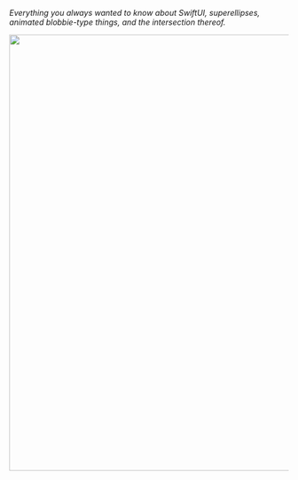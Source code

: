 *Everything you always wanted to know about SwiftUI, superellipses, animated blobbie-type things, and the intersection thereof.*

<img align="left" src="FolderBased_DeltaWing_gifs/GIFSKI_TEST.gif" width="788">

<br/>
<br/>

<!--
![kkkkk](FolderBased_DeltaWing_gifs/GIFSKI_TEST.gif)
<img align="right" src="https://github.com/howardck/BezierBlobs/blob/main/FolderBased_DeltaWing_gifs/GIFSKI_TEST.gif" width="400">
->

<!--
This project is an exploration of how to animate a family of superellipse-based curves in SwiftUI. Actually it's a bit more general than that: the project shows how to animate between any superellipse-based curve, defined for our purposes as a `[CGPoint, CGVector]` array, where the `CGPoints` are the calculated vertices of the superellipse and the `CGVectors` are their corresponding normals, or orthogonals, and any secondary curve you can derive algorithmically from the first, eg using a simple mapping or transformation. 

`BezierBlobs` runs on both iPhone and the iPad. The user experience at present is better on iPad, due to some unresolved issues that occur when changing orientation between landscape and portrait on the phone. To be fixed (hopefully) ...

Enjoy!
->
